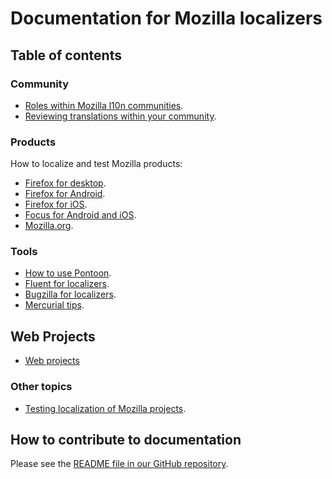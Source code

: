 # Documentation for Mozilla localizers

## Table of contents

### Community

* [Roles within Mozilla l10n communities](community/l10n_community_roles.md).
* [Reviewing translations within your community](community/l10n_feedback.md).

### Products

How to localize and test Mozilla products:
* [Firefox for desktop](products/firefox_desktop/).
* [Firefox for Android](products/firefox_android/).
* [Firefox for iOS](products/firefox_ios/).
* [Focus for Android and iOS](products/focus/).
* [Mozilla.org](products/mozilla_org/).

### Tools

* [How to use Pontoon](tools/pontoon/).
* [Fluent for localizers](tools/fluent/).
* [Bugzilla for localizers](misc/bugzilla_l10n.md).
* [Mercurial tips](tools/mercurial/).

## Web Projects

* [Web projects](webprojects/)

### Other topics

* [Testing localization of Mozilla projects](products/l10n_testing.md).

## How to contribute to documentation

Please see the [README file in our GitHub repository](https://github.com/mozilla-l10n/localizer-documentation/blob/master/README.md).
